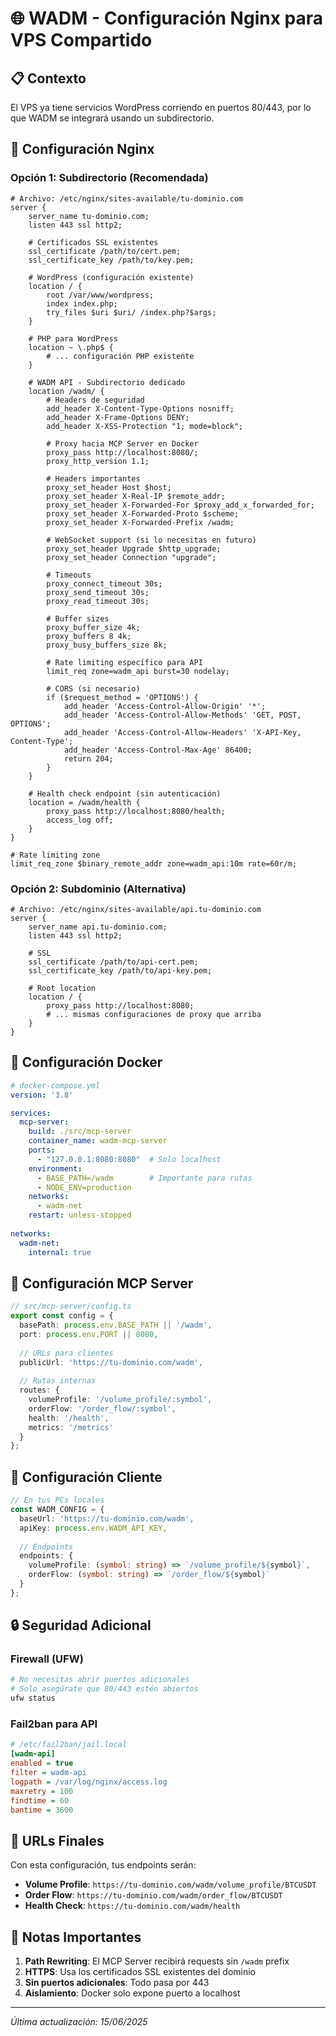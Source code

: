 # 🌐 WADM - Configuración Nginx para VPS Compartido

## 📋 Contexto

El VPS ya tiene servicios WordPress corriendo en puertos 80/443, por lo que WADM se integrará usando un subdirectorio.

## 🔧 Configuración Nginx

### Opción 1: Subdirectorio (Recomendada)

```nginx
# Archivo: /etc/nginx/sites-available/tu-dominio.com
server {
    server_name tu-dominio.com;
    listen 443 ssl http2;
    
    # Certificados SSL existentes
    ssl_certificate /path/to/cert.pem;
    ssl_certificate_key /path/to/key.pem;
    
    # WordPress (configuración existente)
    location / {
        root /var/www/wordpress;
        index index.php;
        try_files $uri $uri/ /index.php?$args;
    }
    
    # PHP para WordPress
    location ~ \.php$ {
        # ... configuración PHP existente
    }
    
    # WADM API - Subdirectorio dedicado
    location /wadm/ {
        # Headers de seguridad
        add_header X-Content-Type-Options nosniff;
        add_header X-Frame-Options DENY;
        add_header X-XSS-Protection "1; mode=block";
        
        # Proxy hacia MCP Server en Docker
        proxy_pass http://localhost:8080/;
        proxy_http_version 1.1;
        
        # Headers importantes
        proxy_set_header Host $host;
        proxy_set_header X-Real-IP $remote_addr;
        proxy_set_header X-Forwarded-For $proxy_add_x_forwarded_for;
        proxy_set_header X-Forwarded-Proto $scheme;
        proxy_set_header X-Forwarded-Prefix /wadm;
        
        # WebSocket support (si lo necesitas en futuro)
        proxy_set_header Upgrade $http_upgrade;
        proxy_set_header Connection "upgrade";
        
        # Timeouts
        proxy_connect_timeout 30s;
        proxy_send_timeout 30s;
        proxy_read_timeout 30s;
        
        # Buffer sizes
        proxy_buffer_size 4k;
        proxy_buffers 8 4k;
        proxy_busy_buffers_size 8k;
        
        # Rate limiting específico para API
        limit_req zone=wadm_api burst=30 nodelay;
        
        # CORS (si necesario)
        if ($request_method = 'OPTIONS') {
            add_header 'Access-Control-Allow-Origin' '*';
            add_header 'Access-Control-Allow-Methods' 'GET, POST, OPTIONS';
            add_header 'Access-Control-Allow-Headers' 'X-API-Key, Content-Type';
            add_header 'Access-Control-Max-Age' 86400;
            return 204;
        }
    }
    
    # Health check endpoint (sin autenticación)
    location = /wadm/health {
        proxy_pass http://localhost:8080/health;
        access_log off;
    }
}

# Rate limiting zone
limit_req_zone $binary_remote_addr zone=wadm_api:10m rate=60r/m;
```

### Opción 2: Subdominio (Alternativa)

```nginx
# Archivo: /etc/nginx/sites-available/api.tu-dominio.com
server {
    server_name api.tu-dominio.com;
    listen 443 ssl http2;
    
    # SSL
    ssl_certificate /path/to/api-cert.pem;
    ssl_certificate_key /path/to/api-key.pem;
    
    # Root location
    location / {
        proxy_pass http://localhost:8080;
        # ... mismas configuraciones de proxy que arriba
    }
}
```

## 🐳 Configuración Docker

```yaml
# docker-compose.yml
version: '3.8'

services:
  mcp-server:
    build: ./src/mcp-server
    container_name: wadm-mcp-server
    ports:
      - "127.0.0.1:8080:8080"  # Solo localhost
    environment:
      - BASE_PATH=/wadm        # Importante para rutas
      - NODE_ENV=production
    networks:
      - wadm-net
    restart: unless-stopped
    
networks:
  wadm-net:
    internal: true
```

## 🔧 Configuración MCP Server

```typescript
// src/mcp-server/config.ts
export const config = {
  basePath: process.env.BASE_PATH || '/wadm',
  port: process.env.PORT || 8080,
  
  // URLs para clientes
  publicUrl: 'https://tu-dominio.com/wadm',
  
  // Rutas internas
  routes: {
    volumeProfile: '/volume_profile/:symbol',
    orderFlow: '/order_flow/:symbol',
    health: '/health',
    metrics: '/metrics'
  }
};
```

## 📱 Configuración Cliente

```typescript
// En tus PCs locales
const WADM_CONFIG = {
  baseUrl: 'https://tu-dominio.com/wadm',
  apiKey: process.env.WADM_API_KEY,
  
  // Endpoints
  endpoints: {
    volumeProfile: (symbol: string) => `/volume_profile/${symbol}`,
    orderFlow: (symbol: string) => `/order_flow/${symbol}`
  }
};
```

## 🔒 Seguridad Adicional

### Firewall (UFW)
```bash
# No necesitas abrir puertos adicionales
# Solo asegúrate que 80/443 estén abiertos
ufw status
```

### Fail2ban para API
```ini
# /etc/fail2ban/jail.local
[wadm-api]
enabled = true
filter = wadm-api
logpath = /var/log/nginx/access.log
maxretry = 100
findtime = 60
bantime = 3600
```

## 🎯 URLs Finales

Con esta configuración, tus endpoints serán:

- **Volume Profile**: `https://tu-dominio.com/wadm/volume_profile/BTCUSDT`
- **Order Flow**: `https://tu-dominio.com/wadm/order_flow/BTCUSDT`
- **Health Check**: `https://tu-dominio.com/wadm/health`

## 📝 Notas Importantes

1. **Path Rewriting**: El MCP Server recibirá requests sin `/wadm` prefix
2. **HTTPS**: Usa los certificados SSL existentes del dominio
3. **Sin puertos adicionales**: Todo pasa por 443
4. **Aislamiento**: Docker solo expone puerto a localhost

---

*Última actualización: 15/06/2025*
